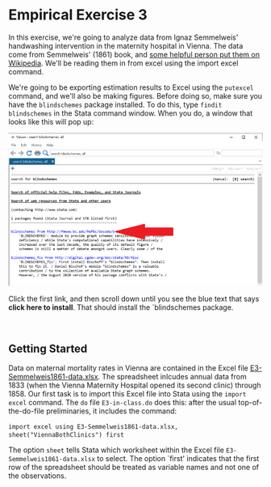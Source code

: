 # Empirical Exercise 3
   
In this exercise, we're going to analyze data from Ignaz Semmelweis' handwashing intervention in the maternity hospital in Vienna.  The data come from 
Semmelweis' (1861) book, and [some helpful person put them on Wikipedia](https://en.wikipedia.org/wiki/Historical_mortality_rates_of_puerperal_fever#Yearly_mortality_rates_for_birthgiving_women_1784%E2%80%931849). 
We'll be reading them in from excel using the import excel command.

We're going to be exporting estimation results to Excel using the `putexcel` command, and we'll also be making figures.  Before doing so, 
make sure you have the `blindschemes` package installed.  To do this, type `findit blindschemes` in the Stata command window.  When you do, 
a window that looks like this will pop up:

![blindschemes-window](blindschemes.png)
  
Click the first link, and then scroll down until you see the blue text that says **click here to install**.  That should install the `blindschemes package.  
  
<br> 

## Getting Started  

Data on maternal mortality rates in Vienna are contained in the Excel file [E3-Semmelweis1861-data.xlsx](E3-Semmelweis1861-data.xlsx).  The spreadsheet 
inlcudes annual data from 1833 (when the Vienna Maternity Hospital opened its second clinic) through 1858.  Our first task is to import this Excel file 
into Stata using the `import excel` command.  The `do` file `E3-in-class.do` does this:  after the usual top-of-the-do-file preliminaries, it includes the 
command:

```
import excel using E3-Semmelweis1861-data.xlsx, sheet("ViennaBothClinics") first
```

The option `sheet` tells Stata which worksheet within the Excel file `E3-Semmelweis1861-data.xlsx` to select.  The option 
`first' indicates that the first row of the spreadsheet should be treated as variable names and not one of the observations.  
